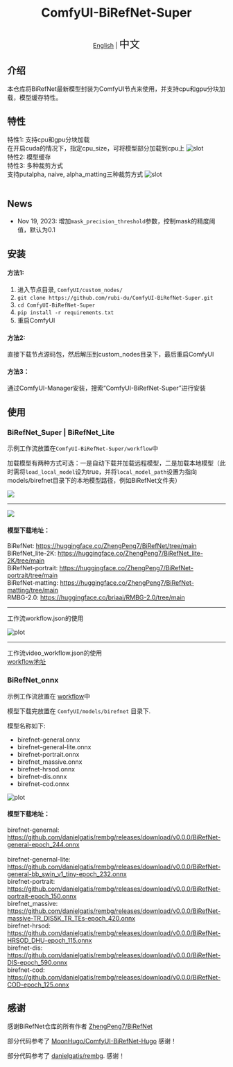 <h1 align="center">ComfyUI-BiRefNet-Super</h1>

<p align="center">
    <br> <a href="README.md">English</a> | <font size=5>中文</font>
</p>


## 介绍

本仓库将BiRefNet最新模型封装为ComfyUI节点来使用，并支持cpu和gpu分块加载，模型缓存特性。<br>
## 特性
特性1: 支持cpu和gpu分块加载<br>
在开启cuda的情况下，指定cpu_size，可将模型部分加载到cpu上
![slot](./assets/feature1.png)<br>
特性2: 模型缓存<br>
特性3: 多种裁剪方式<br>
支持putalpha, naive, alpha_matting三种裁剪方式
![slot](./assets/feature2.png)<br>
<br>

## News
- Nov 19, 2023: 增加`mask_precision_threshold`参数，控制mask的精度阈值，默认为0.1<br>

## 安装 

#### 方法1:

1. 进入节点目录, `ComfyUI/custom_nodes/`
2. `git clone https://github.com/rubi-du/ComfyUI-BiRefNet-Super.git`
3. `cd ComfyUI-BiRefNet-Super`
4. `pip install -r requirements.txt`
5. 重启ComfyUI

#### 方法2:
直接下载节点源码包，然后解压到custom_nodes目录下，最后重启ComfyUI

#### 方法3：
通过ComfyUI-Manager安装，搜索“ComfyUI-BiRefNet-Super”进行安装

## 使用

### BiRefNet_Super | BiRefNet_Lite

示例工作流放置在`ComfyUI-BiRefNet-Super/workflow`中<br/>

加载模型有两种方式可选：一是自动下载并加载远程模型，二是加载本地模型（此时需将`load_local_model`设为true，并将`local_model_path`设置为指向models/birefnet目录下的本地模型路径，例如BiRefNet文件夹）<br/>

![](./assets/9e6bf0f9-67a7-41ea-bc4b-d8352e4fac4a.png)
___

![](./assets/model_path.png)


#### 模型下载地址：<br/>
BiRefNet: https://huggingface.co/ZhengPeng7/BiRefNet/tree/main<br/>
BiRefNet_lite-2K: https://huggingface.co/ZhengPeng7/BiRefNet_lite-2K/tree/main<br/>
BiRefNet-portrait: https://huggingface.co/ZhengPeng7/BiRefNet-portrait/tree/main<br/>
BiRefNet-matting: https://huggingface.co/ZhengPeng7/BiRefNet-matting/tree/main<br/>
RMBG-2.0: https://huggingface.co/briaai/RMBG-2.0/tree/main<br/>

___
工作流workflow.json的使用<br/>

![plot](./assets/demo1.png)

___
工作流video_workflow.json的使用<br/>
[workflow地址](./workflow/video_workflow.json)



### BiRefNet_onnx
示例工作流放置在 [workflow](./workflow/workflow-onnx.json)中<br/>

模型下载完放置在 `ComfyUI/models/birefnet` 目录下.<br/>

模型名称如下:
- birefnet-general.onnx
- birefnet-general-lite.onnx
- birefnet-portrait.onnx
- birefnet_massive.onnx
- birefnet-hrsod.onnx
- birefnet-dis.onnx
- birefnet-cod.onnx


![plot](./assets/demo2.png)  

#### 模型下载地址：<br/>  
birefnet-genernal: https://github.com/danielgatis/rembg/releases/download/v0.0.0/BiRefNet-general-epoch_244.onnx<br/>  
birefnet-genernal-lite: https://github.com/danielgatis/rembg/releases/download/v0.0.0/BiRefNet-general-bb_swin_v1_tiny-epoch_232.onnx<br/> 
birefnet-portrait: https://github.com/danielgatis/rembg/releases/download/v0.0.0/BiRefNet-portrait-epoch_150.onnx <br/> 
birefnet_massive: https://github.com/danielgatis/rembg/releases/download/v0.0.0/BiRefNet-massive-TR_DIS5K_TR_TEs-epoch_420.onnx<br/> 
birefnet-hrsod: https://github.com/danielgatis/rembg/releases/download/v0.0.0/BiRefNet-HRSOD_DHU-epoch_115.onnx <br/> 
birefnet-dis: https://github.com/danielgatis/rembg/releases/download/v0.0.0/BiRefNet-DIS-epoch_590.onnx <br/> 
birefnet-cod: https://github.com/danielgatis/rembg/releases/download/v0.0.0/BiRefNet-COD-epoch_125.onnx <br/> 

## 感谢

感谢BiRefNet仓库的所有作者 [ZhengPeng7/BiRefNet](https://github.com/zhengpeng7/birefnet)

部分代码参考了 [MoonHugo/ComfyUI-BiRefNet-Hugo](https://github.com/MoonHugo/ComfyUI-BiRefNet-Hugo) 感谢！

部分代码参考了 [danielgatis/rembg](https://github.com/danielgatis/rembg). 感谢！